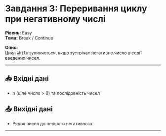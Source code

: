 # Завдання 3: Переривання циклу при негативному числі

**Рівень:** Easy  
**Тема:** Break / Continue  

**Опис:**  
Цикл `while` зупиняється, якщо зустрічає негативне число в серії введених чисел.

---

## 📥 Вхідні дані
- n (ціле число > 0) та послідовність чисел

## 📤 Вихідні дані
- Рядок чисел до першого негативного

---